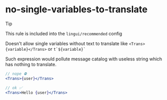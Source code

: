 # no-single-variables-to-translate

> [!TIP]
> This rule is included into the `lingui/recommended` config

Doesn't allow single variables without text to translate like `<Trans>{variable}</Trans>` or `` t`${variable}` ``

Such expression would pollute message catalog with useless string which has nothing to translate.

```jsx
// nope ⛔️
<Trans>{user}</Trans>

// ok ✅
<Trans>Hello {user}</Trans>
```
